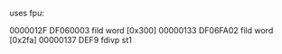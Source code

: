 uses fpu:

0000012F  DF060003          fild word [0x300]
00000133  DF06FA02          fild word [0x2fa]
00000137  DEF9              fdivp st1
